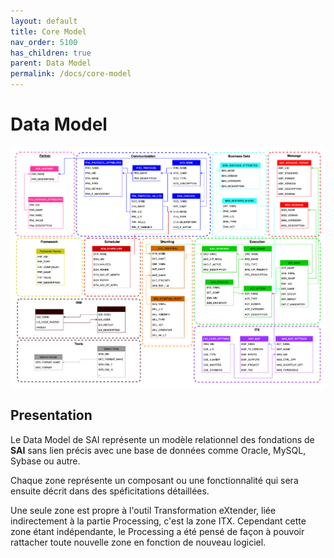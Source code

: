 ```yaml
---
layout: default
title: Core Model
nav_order: 5100
has_children: true
parent: Data Model
permalink: /docs/core-model
---
```


# Data Model
[![Overview](../../../../assets/img/data-model/DataModel-v0.8.0.png)](../../../FCT--Documentation/assets/img/data-model/DataModel-v0.8.0.png)


## Presentation

Le Data Model de SAI représente un modèle relationnel des fondations de **SAI** sans lien précis avec une base de données comme Oracle, MySQL, Sybase ou autre.

Chaque zone représente un composant ou une fonctionnalité qui sera ensuite décrit dans des spéficitations détaillées.

Une seule zone est propre à l'outil Transformation eXtender, liée indirectement à la partie Processing, c'est la zone ITX.
Cependant cette zone étant indépendante, le Processing a été pensé de façon à pouvoir rattacher toute nouvelle zone en fonction de nouveau logiciel.
